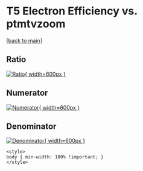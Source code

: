 # T5 Electron Efficiency vs. ptmtvzoom

[[back to main](./)]



## Ratio

[![Ratio](../mtv/var/T5_11_eff_ptmtvzoom.png){ width=600px }](../mtv/var/T5_11_eff_ptmtvzoom.pdf)

## Numerator

[![Numerator](../mtv/num/T5_11_eff_ptmtvzoom_num.png){ width=600px }](../mtv/num/T5_11_eff_ptmtvzoom_num.pdf)

## Denominator

[![Denominator](../mtv/den/T5_11_eff_ptmtvzoom_den.png){ width=600px }](../mtv/den/T5_11_eff_ptmtvzoom_den.pdf)


``` {=html}
<style>
body { min-width: 100% !important; }
</style>
```
